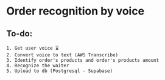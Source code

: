 
# Order recognition by voice

## To-do:
    1. Get user voice ⌛
    2. Convert voice to text (AWS Transcribe)
    3. Identify order's products and order's products amount
    4. Recognize the waiter
    5. Upload to db (Postgresql - Supabase)
